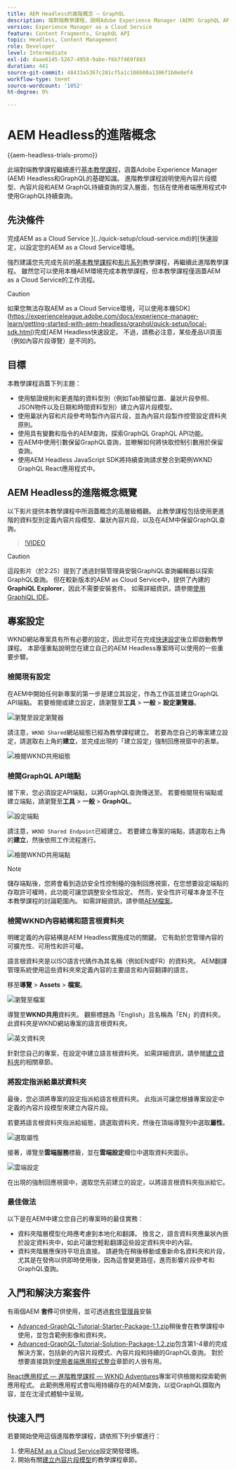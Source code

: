 ```yaml
---
title: AEM Headless的進階概念 — GraphQL
description: 端對端教學課程，說明Adobe Experience Manager (AEM) GraphQL API的進階概念。
version: Experience Manager as a Cloud Service
feature: Content Fragments, GraphQL API
topic: Headless, Content Management
role: Developer
level: Intermediate
exl-id: daae6145-5267-4958-9abe-f6b7f469f803
duration: 441
source-git-commit: 48433a5367c281cf5a1c106b08a1306f1b0e8ef4
workflow-type: tm+mt
source-wordcount: '1052'
ht-degree: 0%

---
```


# AEM Headless的進階概念

{{aem-headless-trials-promo}}

此端對端教學課程繼續進行[基本教學課程](../multi-step/overview.md)，涵蓋Adobe Experience Manager (AEM) Headless和GraphQL的基礎知識。 進階教學課程說明使用內容片段模型、內容片段和AEM GraphQL持續查詢的深入層面，包括在使用者端應用程式中使用GraphQL持續查詢。

## 先決條件

完成AEM as a Cloud Service ](../quick-setup/cloud-service.md)的[快速設定，以設定您的AEM as a Cloud Service環境。

強烈建議您先完成先前的[基本教學課程](../multi-step/overview.md)和[影片系列](../video-series/modeling-basics.md)教學課程，再繼續此進階教學課程。 雖然您可以使用本機AEM環境完成本教學課程，但本教學課程僅涵蓋AEM as a Cloud Service的工作流程。

>[!CAUTION]
>
>如果您無法存取AEM as a Cloud Service環境，可以使用本機SDK](https://experienceleague.adobe.com/docs/experience-manager-learn/getting-started-with-aem-headless/graphql/quick-setup/local-sdk.html)完成[AEM Headless快速設定。 不過，請務必注意，某些產品UI頁面（例如內容片段導覽）是不同的。



## 目標

本教學課程涵蓋下列主題：

* 使用驗證規則和更進階的資料型別（例如Tab預留位置、巢狀片段參照、JSON物件以及日期和時間資料型別）建立內容片段模型。
* 使用巢狀內容和片段參考時製作內容片段，並為內容片段製作控管設定資料夾原則。
* 使用具有變數和指令的AEM查詢，探索GraphQL GraphQL API功能。
* 在AEM中使用引數保留GraphQL查詢，並瞭解如何將快取控制引數用於保留查詢。
* 使用AEM Headless JavaScript SDK將持續查詢請求整合到範例WKND GraphQL React應用程式中。

## AEM Headless的進階概念概覽

以下影片提供本教學課程中所涵蓋概念的高層級概觀。 此教學課程包括使用更進階的資料型別定義內容片段模型、巢狀內容片段，以及在AEM中保留GraphQL查詢。

>[!VIDEO](https://video.tv.adobe.com/v/340035?quality=12&learn=on)

>[!CAUTION]
>
>這段影片（於2:25）提到了透過封裝管理員安裝GraphiQL查詢編輯器以探索GraphQL查詢。 但在較新版本的AEM as Cloud Service中，提供了內建的&#x200B;**GraphiQL Explorer**，因此不需要安裝套件。 如需詳細資訊，請參閱[使用GraphiQL IDE](https://experienceleague.adobe.com/docs/experience-manager-cloud-service/content/headless/graphql-api/graphiql-ide.html)。


## 專案設定

WKND網站專案具有所有必要的設定，因此您可在完成[快速設定](../quick-setup/cloud-service.md)後立即啟動教學課程。 本節僅重點說明您在建立自己的AEM Headless專案時可以使用的一些重要步驟。


### 檢閱現有設定

在AEM中開始任何新專案的第一步是建立其設定，作為工作區並建立GraphQL API端點。 若要檢閱或建立設定，請瀏覽至&#x200B;**工具** > **一般** > **設定瀏覽器**。

![瀏覽至設定瀏覽器](assets/overview/create-configuration.png)

請注意，`WKND Shared`網站組態已經為教學課程建立。 若要為您自己的專案建立設定，請選取右上角的&#x200B;**建立**，並完成出現的「建立設定」強制回應視窗中的表單。

![檢閱WKND共用組態](assets/overview/review-wknd-shared-configuration.png)

### 檢閱GraphQL API端點

接下來，您必須設定API端點，以將GraphQL查詢傳送至。 若要檢閱現有端點或建立端點，請瀏覽至&#x200B;**工具** > **一般** > **GraphQL**。

![設定端點](assets/overview/endpoints.png)

請注意，`WKND Shared Endpoint`已經建立。 若要建立專案的端點，請選取右上角的&#x200B;**建立**，然後依照工作流程進行。

![檢閱WKND共用端點](assets/overview/review-wknd-shared-endpoint.png)

>[!NOTE]
>
> 儲存端點後，您將會看到造訪安全性控制檯的強制回應視窗，在您想要設定端點的存取許可權時，此功能可讓您調整安全性設定。 然而，安全性許可權本身並不在本教學課程的討論範圍內。 如需詳細資訊，請參閱[AEM檔案](https://experienceleague.adobe.com/docs/experience-manager-65/administering/security/security.html)。

### 檢閱WKND內容結構和語言根資料夾

明確定義的內容結構是AEM Headless實施成功的關鍵。 它有助於您管理內容的可擴充性、可用性和許可權。

語言根資料夾是以ISO語言代碼作為其名稱（例如EN或FR）的資料夾。 AEM翻譯管理系統使用這些資料夾來定義內容的主要語言和內容翻譯的語言。

移至&#x200B;**導覽** > **Assets** > **檔案**。

![瀏覽至檔案](assets/overview/files.png)

導覽至&#x200B;**WKND共用**&#x200B;資料夾。 觀察標題為「English」且名稱為「EN」的資料夾。 此資料夾是WKND網站專案的語言根資料夾。

![英文資料夾](assets/overview/english.png)

針對您自己的專案，在設定中建立語言根資料夾。 如需詳細資訊，請參閱[建立資料夾](/help/headless-tutorial/graphql/advanced-graphql/author-content-fragments.md#create-folders)的相關章節。

### 將設定指派給巢狀資料夾

最後，您必須將專案的設定指派給語言根資料夾。 此指派可讓您根據專案設定中定義的內容片段模型來建立內容片段。

若要將語言根資料夾指派給組態，請選取資料夾，然後在頂端導覽列中選取&#x200B;**屬性**。

![選取屬性](assets/overview/properties.png)

接著，導覽至&#x200B;**雲端服務**&#x200B;標籤，並在&#x200B;**雲端設定**&#x200B;欄位中選取資料夾圖示。

![雲端設定](assets/overview/cloud-conf.png)

在出現的強制回應視窗中，選取您先前建立的設定，以將語言根資料夾指派給它。

### 最佳做法

以下是在AEM中建立您自己的專案時的最佳實務：

* 資料夾階層模型化時應考慮到本地化和翻譯。 換言之，語言資料夾應巢狀內嵌於設定資料夾中，如此可讓您輕鬆翻譯這些設定資料夾中的內容。
* 資料夾階層應保持平坦且直接。 請避免在稍後移動或重新命名資料夾和片段，尤其是在發佈以供即時使用後，因為這會變更路徑，進而影響片段參考和GraphQL查詢。

## 入門和解決方案套件

有兩個AEM **套件**&#x200B;可供使用，並可透過[套件管理員](/help/headless-tutorial/graphql/advanced-graphql/author-content-fragments.md#sample-content)安裝

* [Advanced-GraphQL-Tutorial-Starter-Package-1.1.zip](/help/headless-tutorial/graphql/advanced-graphql/assets/tutorial-files/Advanced-GraphQL-Tutorial-Starter-Package-1.1.zip)稍後會在教學課程中使用，並包含範例影像和資料夾。
* [Advanced-GraphQL-Tutorial-Solution-Package-1.2.zip](/help/headless-tutorial/graphql/advanced-graphql/assets/tutorial-files/Advanced-GraphQL-Tutorial-Solution-Package-1.2.zip)包含第1-4章的完成解決方案，包括新的內容片段模式、內容片段和持續的GraphQL查詢。 對於想要直接跳到[使用者端應用程式整合](/help/headless-tutorial/graphql/advanced-graphql/client-application-integration.md)章節的人很有用。


[React應用程式 — 進階教學課程 — WKND Adventures](https://github.com/adobe/aem-guides-wknd-graphql/blob/main/advanced-tutorial/README.md)專案可供檢閱和探索範例應用程式。 此範例應用程式會叫用持續存在的AEM查詢，以從GraphQL擷取內容，並在沈浸式體驗中呈現。

## 快速入門

若要開始使用這個進階教學課程，請依照下列步驟進行：

1. 使用[AEM as a Cloud Service](../quick-setup/cloud-service.md)設定開發環境。
1. 開始有關[建立內容片段模型](/help/headless-tutorial/graphql/advanced-graphql/create-content-fragment-models.md)的教學課程章節。

